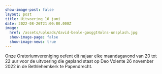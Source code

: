 ```yaml
---
show-image-post: false
layout: post
title: Uitvoering 10 juni
date: 2022-08-26T21:00:00.000Z
image:
  href: /assets/uploads/david-beale-gosggt4olns-unsplash.jpg
  show-image-page: false
  show-image-news: true
---
```

Onze Oratoriumvereniging oefent dit najaar elke maandagavond van 20 tot 22 uur voor de uitvoering die gepland staat op Deo Volente 26 november 2022 in de Bethlehemkerk te Papendrecht.